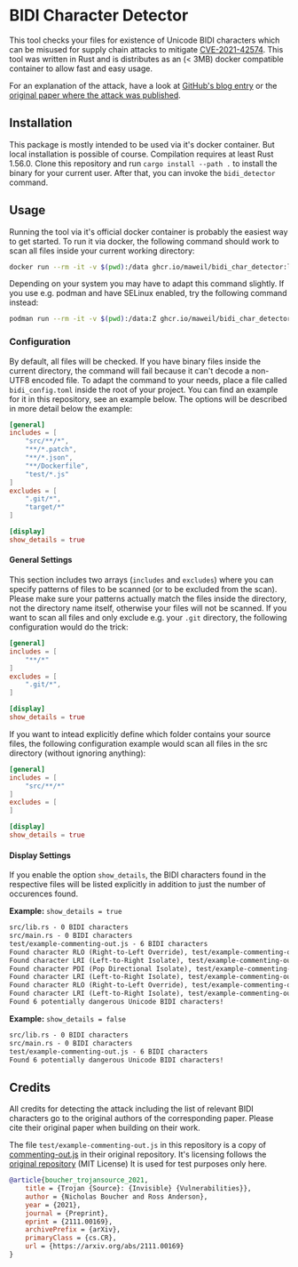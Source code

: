 # BIDI Character Detector
This tool checks your files for existence of Unicode BIDI characters which can be misused for supply chain attacks to mitigate [CVE-2021-42574](https://cve.mitre.org/cgi-bin/cvename.cgi?name=CVE-2021-42574).
This tool was written in Rust and is distributes as an (< 3MB) docker compatible container to allow fast and easy usage.

For an explanation of the attack, have a look at [GitHub's blog entry](https://github.blog/changelog/2021-10-31-warning-about-bidirectional-unicode-text/) or the [original paper where the attack was published](https://trojansource.codes/).

## Installation
This package is mostly intended to be used via it's docker container. But local installation is possible of course.
Compilation requires at least Rust 1.56.0.
Clone this repository and run `cargo install --path .` to install the binary for your current user. After that, you can invoke the `bidi_detector` command.


## Usage
Running the tool via it's official docker container is probably the easiest way to get started.
To run it via docker, the following command should work to scan all files inside your current working directory:
```bash
docker run --rm -it -v $(pwd):/data ghcr.io/maweil/bidi_char_detector:latest
```

Depending on your system you may have to adapt this command slightly. If you use e.g. podman and have SELinux enabled, try the following command instead:

```bash
podman run --rm -it -v $(pwd):/data:Z ghcr.io/maweil/bidi_char_detector:latest
```

### Configuration
By default, all files will be checked. If you have binary files inside the current directory, the command will fail because it can't decode a non-UTF8 encoded file.
To adapt the command to your needs, place a file called `bidi_config.toml` inside the root of your project.
You can find an example for it in this repository, see an example below. The options will be described in more detail below the example: 

```toml
[general]
includes = [ 
    "src/**/*",
    "**/*.patch",
    "**/*.json",
    "**/Dockerfile",
    "test/*.js"
]
excludes = [
    ".git/*",
    "target/*"
]

[display]
show_details = true
```

#### General Settings
This section includes two arrays (`includes` and `excludes`) where you can specify patterns of files to be scanned (or to be excluded from the scan).
Please make sure your patterns actually match the files inside the directory, not the directory name itself, otherwise your files will not be scanned.
If you want to scan all files and only exclude e.g. your `.git` directory, the following configuration would do the trick:

```toml
[general]
includes = [ 
    "**/*"
]
excludes = [
    ".git/*",
]

[display]
show_details = true
```

If you want to intead explicitly define which folder contains your source files, the following configuration example would scan all files in the src directory (without ignoring anything):
```toml
[general]
includes = [ 
    "src/**/*"
]
excludes = [
]

[display]
show_details = true
```

#### Display Settings
If you enable the option `show_details`, the BIDI characters found in the respective files will be listed explicitly in addition to just the number of occurences found.

**Example:** `show_details = true`

```txt
src/lib.rs - 0 BIDI characters
src/main.rs - 0 BIDI characters
test/example-commenting-out.js - 6 BIDI characters
Found character RLO (Right-to-Left Override), test/example-commenting-out.js:4:3
Found character LRI (Left-to-Right Isolate), test/example-commenting-out.js:4:7
Found character PDI (Pop Directional Isolate), test/example-commenting-out.js:4:20
Found character LRI (Left-to-Right Isolate), test/example-commenting-out.js:4:22
Found character RLO (Right-to-Left Override), test/example-commenting-out.js:6:20
Found character LRI (Left-to-Right Isolate), test/example-commenting-out.js:6:24
Found 6 potentially dangerous Unicode BIDI characters!
```

**Example:** `show_details = false`

```txt
src/lib.rs - 0 BIDI characters
src/main.rs - 0 BIDI characters
test/example-commenting-out.js - 6 BIDI characters
Found 6 potentially dangerous Unicode BIDI characters!
```

## Credits
All credits for detecting the attack including the list of relevant BIDI characters go to the original authors of the corresponding paper. 
Please cite their original paper when building on their work.

The file `test/example-commenting-out.js` in this repository is a copy of [commenting-out.js](https://github.com/nickboucher/trojan-source/blob/main/JavaScript/commenting-out.js) in their original repository. It's licensing follows the [original repository](https://github.com/nickboucher/trojan-source) (MIT License)
It is used for test purposes only here.

```bibtex
@article{boucher_trojansource_2021,
    title = {Trojan {Source}: {Invisible} {Vulnerabilities}},
    author = {Nicholas Boucher and Ross Anderson},
    year = {2021},
    journal = {Preprint},
    eprint = {2111.00169},
    archivePrefix = {arXiv},
    primaryClass = {cs.CR},
    url = {https://arxiv.org/abs/2111.00169}
}
```
